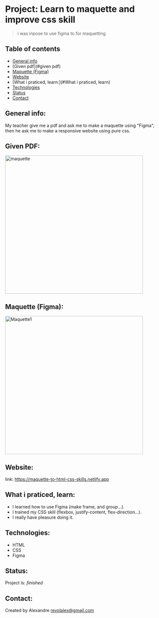 
# Project: Learn to maquette and improve css skill
> i was inpose to use figma to for maquetting


## Table of contents
* [General info](#general-info)
* [Given pdf](#given pdf)
* [Maquette (Figma)](#Maquette)
* [Website](#Website)
* [What i praticed, learn:](#What i praticed, learn)
* [Technologies](#Technologies)
* [Status](#Status)
* [Contact](#Contact)

## General info:
My teacher give me a pdf and ask me to make a maquette using "Figma", then he ask me to make a responsive website using pure css.


## Given PDF:
<img width="446" alt="maquette" src="https://user-images.githubusercontent.com/56839789/85950669-6fae9c00-b95e-11ea-95ee-63c6809a45be.jpg">


## Maquette (Figma):
<img width="446" alt="Maquette1" src="https://user-images.githubusercontent.com/56839789/85950859-991bf780-b95f-11ea-8182-3be896a52f24.png">


## Website:
link: https://maquette-to-html-css-skills.netlify.app


## What i praticed, learn:

- I learned how to use Figma (make frame, and group...).
- I trained my CSS skill (flexbox, justify-content, flex-direction...).
- I really have pleasure doing it.


## Technologies:
* HTML
* CSS
* Figma
 
 
## Status:
Project is:  _finished_


## Contact:
Created by Alexandre 
revolalex@gmail.com


